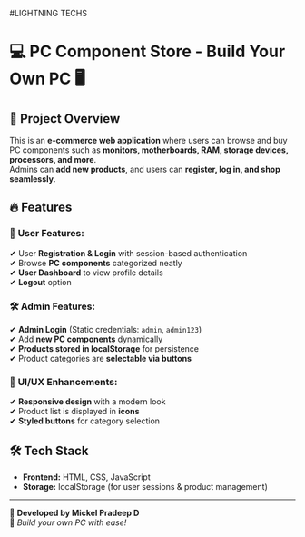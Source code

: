 #LIGHTNING TECHS

# 💻 PC Component Store - Build Your Own PC 🖥️  

## 🚀 Project Overview  
This is an **e-commerce web application** where users can browse and buy PC components such as **monitors, motherboards, RAM, storage devices, processors, and more**.  
Admins can **add new products**, and users can **register, log in, and shop seamlessly**.  

## 🔥 Features  
### 🛒 **User Features:**  
✔ User **Registration & Login** with session-based authentication  
✔ Browse **PC components** categorized neatly  
✔ **User Dashboard** to view profile details  
✔ **Logout** option  

### 🛠️ **Admin Features:**  
✔ **Admin Login** (Static credentials: `admin`, `admin123`)  
✔ Add **new PC components** dynamically  
✔ **Products stored in localStorage** for persistence  
✔ Product categories are **selectable via buttons**  

### 🎨 **UI/UX Enhancements:**  
✔ **Responsive design** with a modern look  
✔ Product list is displayed in **icons**  
✔ **Styled buttons** for category selection  

## 🛠️ Tech Stack  
- **Frontend:** HTML, CSS, JavaScript  
- **Storage:** localStorage (for user sessions & product management)  

---

🚀 **Developed by Mickel Pradeep D**  
🎯 *Build your own PC with ease!*  
